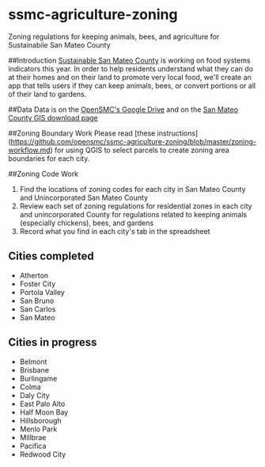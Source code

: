 # ssmc-agriculture-zoning
Zoning regulations for keeping animals, bees, and agriculture for Sustainabile San Mateo County

##Introduction
[Sustainable San Mateo County](http://www.sustainablesanmateo.org/) is working on food systems indicators this year. In order to help residents understand what they can do at their homes and on their land to promote very local food, we'll create an app that tells users if they can keep animals, bees, or convert portions or all of their land to gardens.

##Data
Data is on the [OpenSMC's Google Drive]( https://docs.google.com/spreadsheets/d/199shxJaRycwVGXGR46jQNyur960dnPf-L7-lIcXyKRg/edit?usp=sharing) and on the [San Mateo County GIS download page](http://isd.smcgov.org/gis-data-download)

##Zoning Boundary Work
Please read [these instructions] (https://github.com/opensmc/ssmc-agriculture-zoning/blob/master/zoning-workflow.md) for using QGIS to select parcels to create zoning area boundaries for each city.

##Zoning Code Work
1. Find the locations of zoning codes for each city in San Mateo County and Unincorporated San Mateo County
2. Review each set of zoning regulations for residential zones in each city and unincorporated County for regulations related to keeping animals (especially chickens), bees, and gardens
3. Record what you find in each city's tab in the spreadsheet

## Cities completed

* Atherton
* Foster City
* Portola Valley
* San Bruno
* San Carlos
* San Mateo

## Cities in progress

* Belmont
* Brisbane
* Burlingame
* Colma
* Daly City
* East Palo Alto
* Half Moon Bay
* Hillsborough
* Menlo Park
* Millbrae
* Pacifica
* Redwood City
